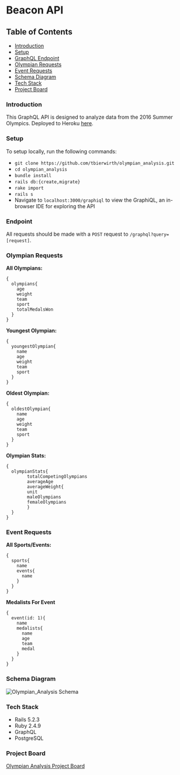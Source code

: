 # Beacon API

## Table of Contents
* [Introduction](#Introduction)
* [Setup](#Setup)
* [GraphQL Endpoint](#Endpoint)
* [Olympian Requests](#Olympian-Requests)
* [Event Requests](#Event-Requests)
* [Schema Diagram](#Schema-Diagram)
* [Tech Stack](#Tech-Stack)
* [Project Board](#Project-Board)

### Introduction
This GraphQL API is designed to analyze data from the 2016 Summer Olympics.  Deployed to Heroku [here](https://secure-temple-77119.herokuapp.com/).

### Setup
To setup locally, run the following commands:
 - `git clone https://github.com/tbierwirth/olympian_analysis.git`
 - `cd olympian_analysis`
 - `bundle install`
 - `rails db:{create,migrate}`
 - `rake import`
 - `rails s`
 - Navigate to `localhost:3000/graphiql` to view the GraphiQL, an in-browser IDE for exploring the API

### Endpoint
All requests should be made with a `POST` request to `/graphql?query=[request]`.

### Olympian Requests

**All Olympians:**
```
{
  olympians{
    age
    weight
    team
    sport
    totalMedalsWon
  }
}
```

**Youngest Olympian:**
```
{
  youngestOlympian{
    name
    age
    weight
    team
    sport
  }
}
```

**Oldest Olympian:**
```
{
  oldestOlympian{
    name
    age
    weight
    team
    sport
  }
}
```

**Olympian Stats:**
```
{
  olympianStats{
		totalCompetingOlympians
		averageAge
		averageWeight{
		unit
		maleOlympians
		femaleOlympians
		}
  }
}

```

### Event Requests
**All Sports/Events:**
```
{
  sports{
    name
    events{
      name
    }
  }
}
```

**Medalists For Event**
```
{
  event(id: 1){
    name
    medalists{
      name
      age
      team
      medal
    }
  }
}
```

### Schema Diagram
![Olympian_Analysis Schema](https://user-images.githubusercontent.com/46985326/68159237-4792a880-ff49-11e9-9f99-5d0684310405.png)


### Tech Stack

* Rails 5.2.3
* Ruby 2.4.9
* GraphQL
* PostgreSQL

### Project Board

[Olympian Analysis Project Board](https://github.com/tbierwirth/olympian_analysis/projects/1)
